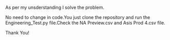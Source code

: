 As per my unsderstanding I solve the problem.

No need to change in code.You just clone the repository and run the Engineering_Test.py file.Check the NA Preview.csv and Asis Prod 4.csv file.

Thank You!
